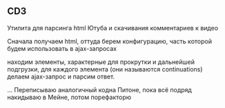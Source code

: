 ## CD3
Утилита для парсинга html Ютуба и скачивания комментариев к видео

Сначала получаем html, оттуда берем конфигурацию, часть которой будем использовать в ajax-запросах

находим элементы, характерные для прокрутки и дальнейшей подгрузки, для каждого элемента (они называются continuations) делаем ajax-запрос и парсим ответ.

...
Переписываю аналогичный кодна Питоне, пока всё подряд накидываю в Мейне, потом порефакторю